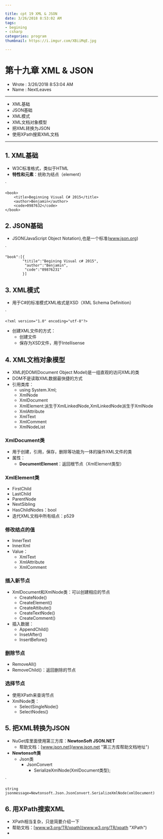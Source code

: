```yaml
---

title: cpt 19 XML & JSON
date: 3/26/2018 8:53:02 AM 
tags:
- begining
- csharp
categories: program
thumbnail: https://i.imgur.com/XBiiMqE.jpg

---
```


# 第十九章 XML & JSON #

* Wrote : 3/26/2018 8:53:04 AM 
* Name  : NextLeaves

---

* XML基础
* JSON基础
* XML模式
* XML文档对象模型
* 把XML转换为JSON
* 使用XPath搜索XML文档

---

## 1. XML基础 ##

* W3C标准格式，类似于HTML
* **特性和元素**：统称为结点（element）

`

	<book>
		<title>Beginning Visual C# 2015</title>
		<author>Benjamin</author>
		<code>0987632</code>
	</book>

## 2. JSON基础 ##

* JSON(JavaScript Object Notation),也是一个标准(www.json.org)

`

	"book":[{
			"titile":"Begining Visual c# 2015",
			 "author":"Benjamin",
			 "code":"09876231"
			}]

## 3. XML模式 ##

* 用于C#的标准模式XML格式是XSD（XML Schema Definition）

`

	<?xml version="1.0" encoding="utf-8"?>

* 创建XML文件的方式：
	* 创建文件
	* 保存为XSD文件，用于Intellisense

## 4. XML文档对象模型 ##

* XML的DOM(Document Object Model)是一组直观的访问XML的类
* DOM不是读取XML数据最快捷的方式
* 引用类库：
	* using System.Xml;
	* XmlNode
	* XmlDocument
	* XmlElement:派生于XmlLinkedNode,XmlLinkedNode派生于XmlNode
	* XmlAttribute
	* XmlText
	* XmlComment
	* XmlNodeList

### XmlDocument类 ###

* 用于创建，引用，保存，删除等功能为一体的操作XML文件的类
* 属性：
	* **DocumentElement**：返回根节点（XmlElement类型）

### XmlElement类 ###

* FirstChild
* LastChild
* ParentNode
* NextSibling
* HasChildNodes：bool
* 迭代XML文档中所有结点：p529

### 修改结点的值 ###

* InnerText
* InnerXml
* Value：
	* XmlText
	* XmlAttribute
	* XmlComment

### 插入新节点 ###

* XmlDocument和XmlNode类：可以创建相应的节点
	* CreateNode()
	* CreateElement()
	* CreateAttibute()
	* CreateTextNode()
	* CreateComment()
* 插入数据：
	* AppendChild()
	* InsetAfter()
	* InsertBefore()

### 删除节点 ###

* RemoveAll()
* RemoveChild()：返回删除的节点

### 选择节点 ###

* 使用XPath来查询节点
* XmlNode类：
	* SelectSingleNode()
	* SelectNodes()

## 5. 把XML转换为JSON ##

* NuGet库里面使用第三方库：**NewtonSoft JSON.NET**
	* 帮助文档：[www.json.net](www.json.net "第三方库帮助文档地址")
* **Newtonsoft类**
	* Json类
		* JsonConvert
			* SerializeXmlNode(XmlDocument类型);

`

	string jsonmessage=Newtonsoft.Json.JsonConvert.SerializeXmlNode(xmlDocument)

## 6. 用XPath搜索XML ##

* XPath相当复杂，只是简要介绍一下
* 帮助文档：[www.w3.org/TR/xpath](www.w3.org/TR/xpath "XPath")
* 
